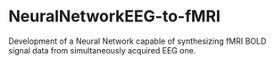 # NeuralNetworkEEG-to-fMRI
Development of a Neural Network capable of synthesizing  fMRI BOLD signal data from simultaneously acquired EEG one.
